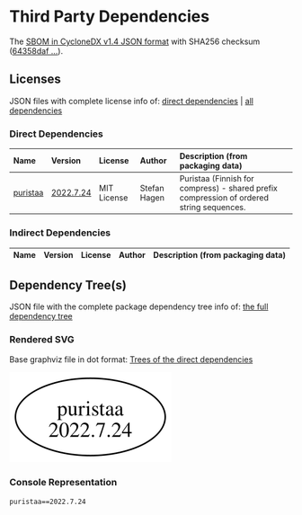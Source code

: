 # Third Party Dependencies

<!--[[[fill sbom_sha256()]]]-->
The [SBOM in CycloneDX v1.4 JSON format](https://git.sr.ht/~sthagen/puhdistusalue/blob/default/etc/sbom/cdx.json) with SHA256 checksum ([64358daf ...](https://git.sr.ht/~sthagen/puhdistusalue/blob/default/etc/sbom/cdx.json.sha256 "sha256:64358daf0b137551979e4262ddb1e7160b28e48c3a2554996a5c283ddab88e64")).
<!--[[[end]]] (checksum: b796b47c7e285c7ebcd17ab6a4f1fcb2)-->
## Licenses 

JSON files with complete license info of: [direct dependencies](direct-dependency-licenses.json) | [all dependencies](all-dependency-licenses.json)

### Direct Dependencies

<!--[[[fill direct_dependencies_table()]]]-->
| Name                                            | Version                                                   | License     | Author       | Description (from packaging data)                                                        |
|:------------------------------------------------|:----------------------------------------------------------|:------------|:-------------|:-----------------------------------------------------------------------------------------|
| [puristaa](https://git.sr.ht/~sthagen/puristaa) | [2022.7.24](https://pypi.org/project/puristaa/2022.7.24/) | MIT License | Stefan Hagen | Puristaa (Finnish for compress) - shared prefix compression of ordered string sequences. |
<!--[[[end]]] (checksum: 927147e3b4ac1c9f2a5c5dd83802e254)-->

### Indirect Dependencies

<!--[[[fill indirect_dependencies_table()]]]-->
| Name | Version | License | Author | Description (from packaging data) |
|:-----|:--------|:--------|:-------|:----------------------------------|
<!--[[[end]]] (checksum: 8a87b89207db0be2864af66f9266660c)-->

## Dependency Tree(s)

JSON file with the complete package dependency tree info of: [the full dependency tree](package-dependency-tree.json)

### Rendered SVG

Base graphviz file in dot format: [Trees of the direct dependencies](package-dependency-tree.dot.txt)

<img src="./package-dependency-tree.svg" alt="Trees of the direct dependencies" title="Trees of the direct dependencies"/>

### Console Representation

<!--[[[fill dependency_tree_console_text()]]]-->
````console
puristaa==2022.7.24
````
<!--[[[end]]] (checksum: b669455c16dd21b09b8f75cdb61608a8)-->
